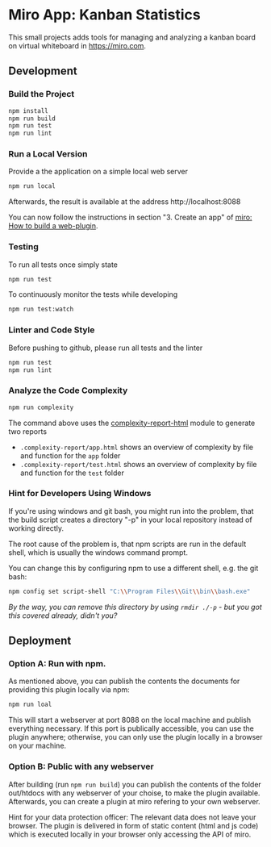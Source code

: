 # Miro App: Kanban Statistics

This small projects adds tools for managing and analyzing a kanban board on virtual whiteboard in https://miro.com.

## Development

### Build the Project

```sh
npm install
npm run build
npm run test
npm run lint
```

### Run a Local Version

Provide a the application on a simple local web server

```sh
npm run local
```

Afterwards, the result is available at the address http://localhost:8088

You can now follow the instructions in section "3. Create an app" of
[miro: How to build a web-plugin](https://developers.miro.com/v1.0/docs/create-your-app-in-miro).

### Testing

To run all tests once simply state

```sh
npm run test
```

To continuously monitor the tests while developing

```sh
npm run test:watch
```

### Linter and Code Style

Before pushing to github, please run all tests and the linter

```sh
npm run test
npm run lint
```

### Analyze the Code Complexity

```sh
npm run complexity
```

The command above uses the [complexity-report-html](https://github.com/igneel64/complexity-report-html) module to generate two reports

- `.complexity-report/app.html` shows an overview of complexity by file and function for the `app` folder
- `.complexity-report/test.html` shows an overview of complexity by file and function for the `test` folder

### Hint for Developers Using Windows

If you're using windows and git bash, you might run into the problem, that the build script creates a directory "-p" in your local repository instead of working directly.

The root cause of the problem is, that npm scripts are run in the default shell, which is usually the windows command prompt.

You can change this by configuring npm to use a different shell, e.g. the git bash:

```sh
npm config set script-shell "C:\\Program Files\\Git\\bin\\bash.exe"
```

*By the way, you can remove this directory by using `rmdir ./-p` - but you got this covered already, didn't you?*


## Deployment

### Option A: Run with npm.
As mentioned above, you can publish the contents the documents for providing this plugin locally via npm:

```bash
npm run loal
```

This will start a webserver at port 8088 on the local machine and publish everything necessary. If this port is publically accessible, you can use the plugin anywhere; otherwise, you can only use the plugin locally in a browser on your machine.


### Option B: Public with any webserver

After building (run `npm run build`) you can publish the contents of the folder out/htdocs with any webserver of your choise, to make the plugin available. Afterwards, you can create a plugin at miro refering to your own webserver.

Hint for your data protection officer: The relevant data does not leave your browser. The plugin is delivered in form of static content (html and js code) which is executed locally in your browser only accessing the API of miro.

